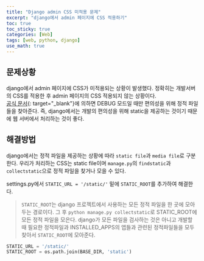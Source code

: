 ```yaml
---
title: "Django admin CSS 미적용 문제"
excerpt: "django에서 admin 페이지에 CSS 적용하기"
toc: true
toc_sticky: true
categories: [Web]
tags: [web, python, django]
use_math: true
---
```


## 문제상황
django에서 admin 페이지에 CSS가 미적용되는 상황이 발생했다. 정확히는 개발서버의 CSS를 적용한 후 admin 페이지의 CSS 적용되지 않는 상황이다.  
[공식 문서](https://docs.djangoproject.com/en/2.1/howto/static-files/){: target="_blank"}에 의하면 DEBUG 모드일 때만 편의성을 위해 정적 파일들을 찾아준다. 즉, django에서는 개발의 편의성을 위해 static을 제공하는 것이기 때문에 웹 서버에서 처리하는 것이 좋다.  

## 해결방법
django에서는 정적 파일을 제공하는 상황에 따라 `static file`과 `media file`로 구분한다. 우리가 처리하는 CSS는 static file이며 `manage.py`의 `findstatic`과 `collectstatic`으로 정적 파일을 찾거나 모을 수 있다.  

settings.py에서 `STATIC_URL = '/static/'` 밑에 `STATIC_ROOT`를 추가하여 해결한다.  

>`STATIC_ROOT`는 django 프로젝트에서 사용하는 모든 정적 파일을 한 곳에 모아두는 경로이다. 그 후 `python manage.py collectstatic`로 STATIC_ROOT에 모든 정적 파일을 모은다. django가 모든 파일을 검사하는 것은 아니고 개발할 때 필요한 정적파일과 INSTALLED_APPS의 앱들과 관련된 정적파일들을 모두 찾아서 `STATIC_ROOT`에 모아준다.

```python
STATIC_URL = '/static/'
STATIC_ROOT = os.path.join(BASE_DIR, 'static')
```


<br>